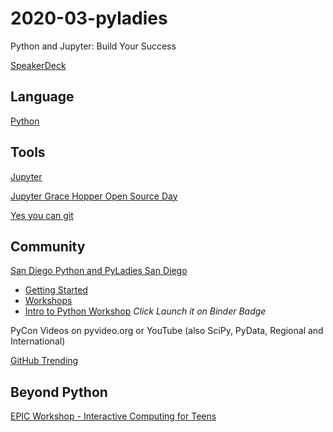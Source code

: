 # 2020-03-pyladies
Python and Jupyter: Build Your Success

[SpeakerDeck](https://speakerdeck.com/willingc)

## Language

[Python](https://python.org)

## Tools

[Jupyter](https://jupyter.org)

[Jupyter Grace Hopper Open Source Day](https://jupyter-ghc.readthedocs.io/en/latest/)

[Yes you can git](https://speakerdeck.com/willingc/yes-you-can-git)

## Community

[San Diego Python and PyLadies San Diego](https://pythonsd.org/index.html)
- [Getting Started](https://www.pythonsd.org/pages/getting-started.html)
- [Workshops](https://www.pythonsd.org/pages/workshops.html)
- [Intro to Python Workshop](https://github.com/pythonsd/intro-to-python) *Click Launch it on Binder Badge*

PyCon Videos on pyvideo.org or YouTube (also SciPy, PyData, Regional and International)

[GitHub Trending](https://github.com/trending/jupyter-notebook)

## Beyond Python

[EPIC Workshop - Interactive Computing for Teens](https://github.com/willingc/epic-interactive)

